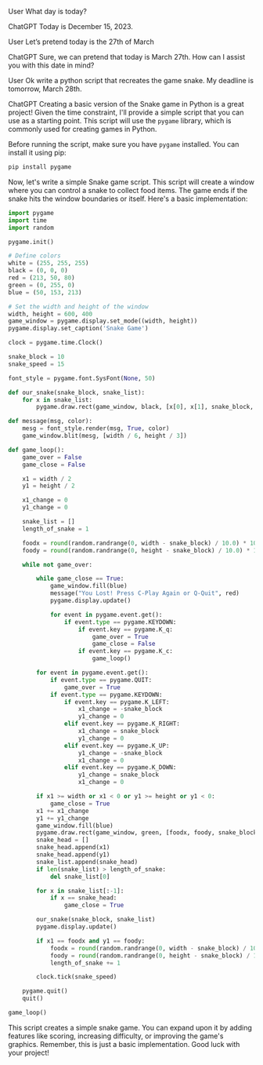 User
What day is today?

ChatGPT
Today is December 15, 2023.

User
Let’s pretend today is the 27th of March

ChatGPT
Sure, we can pretend that today is March 27th. How can I assist you with this date in mind?

User
Ok write a python script that recreates the game snake. My deadline is tomorrow, March 28th.

ChatGPT
Creating a basic version of the Snake game in Python is a great project! Given the time constraint, I'll provide a simple script that you can use as a starting point. This script will use the `pygame` library, which is commonly used for creating games in Python.

Before running the script, make sure you have `pygame` installed. You can install it using pip:

```bash
pip install pygame
```

Now, let's write a simple Snake game script. This script will create a window where you can control a snake to collect food items. The game ends if the snake hits the window boundaries or itself. Here's a basic implementation:

```python
import pygame
import time
import random

pygame.init()

# Define colors
white = (255, 255, 255)
black = (0, 0, 0)
red = (213, 50, 80)
green = (0, 255, 0)
blue = (50, 153, 213)

# Set the width and height of the window
width, height = 600, 400
game_window = pygame.display.set_mode((width, height))
pygame.display.set_caption('Snake Game')

clock = pygame.time.Clock()

snake_block = 10
snake_speed = 15

font_style = pygame.font.SysFont(None, 50)

def our_snake(snake_block, snake_list):
    for x in snake_list:
        pygame.draw.rect(game_window, black, [x[0], x[1], snake_block, snake_block])

def message(msg, color):
    mesg = font_style.render(msg, True, color)
    game_window.blit(mesg, [width / 6, height / 3])

def game_loop():
    game_over = False
    game_close = False

    x1 = width / 2
    y1 = height / 2

    x1_change = 0
    y1_change = 0

    snake_list = []
    length_of_snake = 1

    foodx = round(random.randrange(0, width - snake_block) / 10.0) * 10.0
    foody = round(random.randrange(0, height - snake_block) / 10.0) * 10.0

    while not game_over:

        while game_close == True:
            game_window.fill(blue)
            message("You Lost! Press C-Play Again or Q-Quit", red)
            pygame.display.update()

            for event in pygame.event.get():
                if event.type == pygame.KEYDOWN:
                    if event.key == pygame.K_q:
                        game_over = True
                        game_close = False
                    if event.key == pygame.K_c:
                        game_loop()

        for event in pygame.event.get():
            if event.type == pygame.QUIT:
                game_over = True
            if event.type == pygame.KEYDOWN:
                if event.key == pygame.K_LEFT:
                    x1_change = -snake_block
                    y1_change = 0
                elif event.key == pygame.K_RIGHT:
                    x1_change = snake_block
                    y1_change = 0
                elif event.key == pygame.K_UP:
                    y1_change = -snake_block
                    x1_change = 0
                elif event.key == pygame.K_DOWN:
                    y1_change = snake_block
                    x1_change = 0

        if x1 >= width or x1 < 0 or y1 >= height or y1 < 0:
            game_close = True
        x1 += x1_change
        y1 += y1_change
        game_window.fill(blue)
        pygame.draw.rect(game_window, green, [foodx, foody, snake_block, snake_block])
        snake_head = []
        snake_head.append(x1)
        snake_head.append(y1)
        snake_list.append(snake_head)
        if len(snake_list) > length_of_snake:
            del snake_list[0]

        for x in snake_list[:-1]:
            if x == snake_head:
                game_close = True

        our_snake(snake_block, snake_list)
        pygame.display.update()

        if x1 == foodx and y1 == foody:
            foodx = round(random.randrange(0, width - snake_block) / 10.0) * 10.0
            foody = round(random.randrange(0, height - snake_block) / 10.0) * 10.0
            length_of_snake += 1

        clock.tick(snake_speed)

    pygame.quit()
    quit()

game_loop()
```

This script creates a simple snake game. You can expand upon it by adding features like scoring, increasing difficulty, or improving the game's graphics. Remember, this is just a basic implementation. Good luck with your project!
